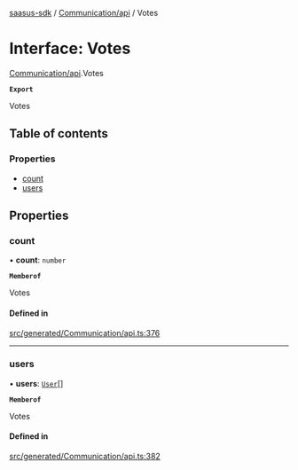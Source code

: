 [saasus-sdk](../README.md) / [Communication/api](../modules/Communication_api.md) / Votes

# Interface: Votes

[Communication/api](../modules/Communication_api.md).Votes

**`Export`**

Votes

## Table of contents

### Properties

- [count](Communication_api.Votes.md#count)
- [users](Communication_api.Votes.md#users)

## Properties

### count

• **count**: `number`

**`Memberof`**

Votes

#### Defined in

[src/generated/Communication/api.ts:376](https://github.com/saasus-platform/saasus-sdk-javascript/blob/c6c266c/src/generated/Communication/api.ts#L376)

___

### users

• **users**: [`User`](Communication_api.User.md)[]

**`Memberof`**

Votes

#### Defined in

[src/generated/Communication/api.ts:382](https://github.com/saasus-platform/saasus-sdk-javascript/blob/c6c266c/src/generated/Communication/api.ts#L382)
